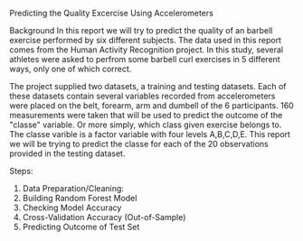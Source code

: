 Predicting the Quality Excercise Using Accelerometers

Background
In this report we will try to predict the quality of an barbell exercise performed by six different subjects.
The data used in this report comes from the Human Activity Recognition project. In this study,
several athletes were asked to perfrom some barbell curl exercises in 5 different ways, only one of which correct. 

The project supplied two datasets, a training and testing datasets. Each of these datasets contain
several variables recorded from accelerometers were placed on the belt, forearm, arm and dumbell of the 6 participants.
160 measurements were taken that will be used to predict the outcome of the "classe" variable. Or more simply, which class 
given exercise belongs to. The classe varible is a factor variable with four levels A,B,C,D,E.
This report we will be trying to predict the classe for each of the 20 observations provided in the testing dataset.

Steps:
1. Data Preparation/Cleaning:
2. Building Random Forest Model
3. Checking Model Accuracy
4. Cross-Validation Accuracy (Out-of-Sample)
5. Predicting Outcome of Test Set
